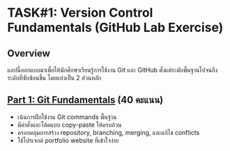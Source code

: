# TASK#1: Version Control Fundamentals (GitHub Lab Exercise)

## Overview
แลปนี้ออกแบบมาเพื่อให้นักศึกษาเรียนรู้การใช้งาน Git และ GitHub ตั้งแต่ระดับพื้นฐานไปจนถึงระดับที่ซับซ้อนขึ้น โดยแบ่งเป็น 2 ส่วนหลัก

## [Part 1: Git Fundamentals](https://github.com/MrTanapat/my-portfolio.git)  (40 คะแนน)

* เน้นการฝึกใช้งาน Git commands พื้นฐาน
* มีคำสั่งและโค้ดแบบ copy-paste ให้ครบถ้วน
* ครอบคลุมการสร้าง repository, branching, merging, และแก้ไข conflicts
* ใช้โปรเจกต์ portfolio website ที่เข้าใจง่าย
